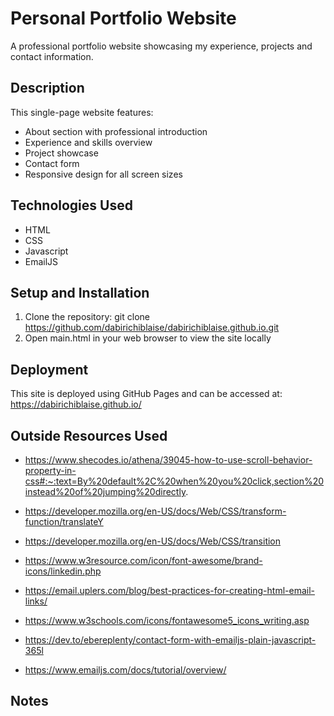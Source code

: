 # Personal Portfolio Website

A professional portfolio website showcasing my experience, projects and contact information.

## Description

This single-page website features:

- About section with professional introduction
- Experience and skills overview
- Project showcase
- Contact form
- Responsive design for all screen sizes

## Technologies Used

- HTML
- CSS
- Javascript
- EmailJS

## Setup and Installation

1. Clone the repository:
   git clone https://github.com/dabirichiblaise/dabirichiblaise.github.io.git
2. Open main.html in your web browser to view the site locally

## Deployment

This site is deployed using GitHub Pages and can be accessed at: https://dabirichiblaise.github.io/

## Outside Resources Used

- https://www.shecodes.io/athena/39045-how-to-use-scroll-behavior-property-in-css#:~:text=By%20default%2C%20when%20you%20click,section%20instead%20of%20jumping%20directly.

- https://developer.mozilla.org/en-US/docs/Web/CSS/transform-function/translateY

- https://developer.mozilla.org/en-US/docs/Web/CSS/transition

- https://www.w3resource.com/icon/font-awesome/brand-icons/linkedin.php

- https://email.uplers.com/blog/best-practices-for-creating-html-email-links/

- https://www.w3schools.com/icons/fontawesome5_icons_writing.asp

- https://dev.to/ebereplenty/contact-form-with-emailjs-plain-javascript-365l

- https://www.emailjs.com/docs/tutorial/overview/

## Notes

